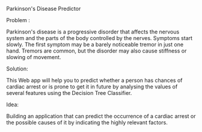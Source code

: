 Parkinson's Disease Predictor

Problem :

Parkinson's disease is a progressive disorder that affects the nervous system and the parts of the body controlled by the nerves. Symptoms start slowly. The first symptom may be a barely noticeable tremor in just one hand. Tremors are common, but the disorder may also cause stiffness or slowing of movement.

Solution:

This Web app will help you to predict whether a person has chances of cardiac arrest or is prone to get it in future by analysing the values of several features using the Decision Tree Classifier.

Idea:

Building an application that can predict the occurrence of a cardiac arrest or the possible causes of it by indicating the highly relevant factors.
